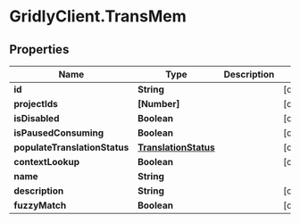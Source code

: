 # GridlyClient.TransMem

## Properties

Name | Type | Description | Notes
------------ | ------------- | ------------- | -------------
**id** | **String** |  | [optional] 
**projectIds** | **[Number]** |  | [optional] 
**isDisabled** | **Boolean** |  | [optional] 
**isPausedConsuming** | **Boolean** |  | [optional] 
**populateTranslationStatus** | [**TranslationStatus**](TranslationStatus.md) |  | [optional] 
**contextLookup** | **Boolean** |  | [optional] 
**name** | **String** |  | 
**description** | **String** |  | [optional] 
**fuzzyMatch** | **Boolean** |  | [optional] 


